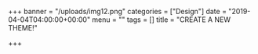 +++
banner = "/uploads/img12.png"
categories = ["Design"]
date = "2019-04-04T04:00:00+00:00"
menu = ""
tags = []
title = "CREATE A NEW THEME!"

+++
